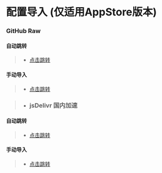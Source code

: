 # 配置导入 (仅适用AppStore版本)
### GitHub Raw
#### 自动跳转
>- [点击跳转](https://www.nsloon.com/openloon/import?sub=https://raw.githubusercontent.com/A11Hmy/Loon/master/config.lcf)
#### 手动导入
>- [点击跳转](https://raw.githubusercontent.com/A11Hmy/Loon/master/config.lcf)


>- ### jsDelivr 国内加速
#### 自动跳转
>- [点击跳转](https://www.nsloon.com/openloon/import?sub=https://cdn.jsdelivr.net/gh/A11Hmy/Loon@master/config.lcf)
#### 手动导入
>- [点击跳转](https://cdn.jsdelivr.net/gh/A11Hmy/Loon@master/config.lcf)
